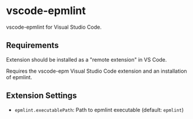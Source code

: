 # vscode-epmlint

vscode-epmlint for Visual Studio Code.

## Requirements

Extension should be installed as a "remote extension" in VS Code.

Requires the vscode-epm Visual Studio Code extension and an installation of epmlint.

## Extension Settings

- `epmlint.executablePath`: Path to epmlint executable (default: `epmlint`)

